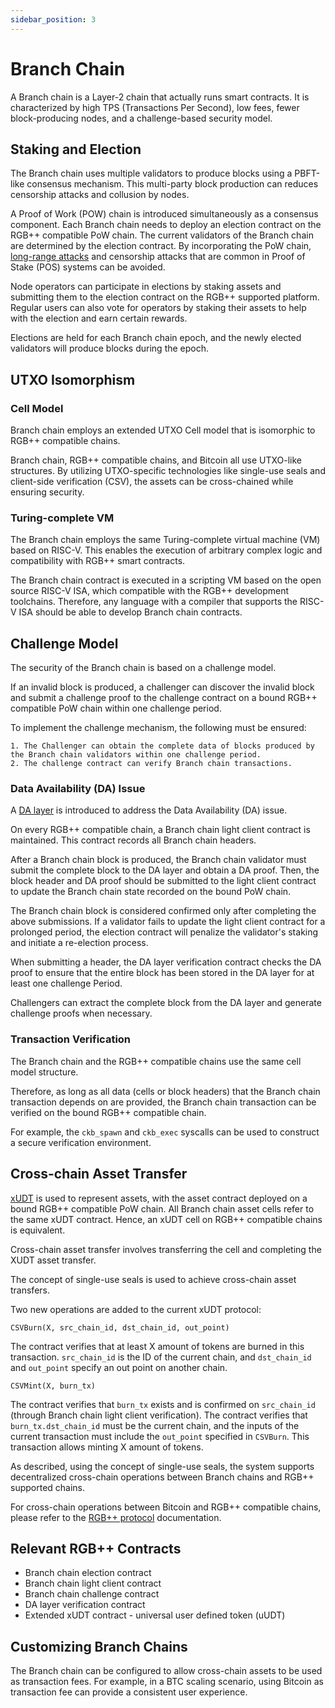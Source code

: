 ```yaml
---
sidebar_position: 3
---
```


# Branch Chain

A Branch chain is a Layer-2 chain that actually runs smart contracts. It is characterized by high TPS (Transactions Per Second), low fees, fewer block-producing nodes, and a challenge-based security model.

## Staking and Election

The Branch chain uses multiple validators to produce blocks using a PBFT-like consensus mechanism. This multi-party block production can reduces censorship attacks and collusion by nodes.

A Proof of Work (POW) chain is introduced simultaneously as a consensus component. Each Branch chain needs to deploy an election contract on the RGB++ compatible PoW chain. The current validators of the Branch chain are determined by the election contract. By incorporating the PoW chain, [long-range attacks](https://en.wikipedia.org/wiki/Proof_of_stake#Long-range_attacks) and censorship attacks that are common in Proof of Stake (POS) systems can be avoided.

Node operators can participate in elections by staking assets and submitting them to the election contract on the RGB++ supported platform. Regular users can also vote for operators by staking their assets to help with the election and earn certain rewards.

Elections are held for each Branch chain epoch, and the newly elected validators will produce blocks during the epoch.

## UTXO Isomorphism

### Cell Model

Branch chain employs an extended UTXO Cell model that is isomorphic to RGB++ compatible chains.

Branch chain, RGB++ compatible chains, and Bitcoin all use UTXO-like structures. By utilizing UTXO-specific technologies like single-use seals and client-side verification (CSV), the assets can be cross-chained while ensuring security.

### Turing-complete VM

The Branch chain employs the same Turing-complete virtual machine (VM) based on RISC-V. This enables the execution of arbitrary complex logic and compatibility with RGB++ smart contracts.

The Branch chain contract is executed in a scripting VM based on the open source RISC-V ISA, which compatible with the RGB++ development toolchains. Therefore, any language with a compiler that supports the RISC-V ISA should be able to develop Branch chain contracts.

## Challenge Model

The security of the Branch chain is based on a challenge model.

If an invalid block is produced, a challenger can discover the invalid block and submit a challenge proof to the challenge contract on a bound RGB++ compatible PoW chain within one challenge period.

To implement the challenge mechanism, the following must be ensured:

    1. The Challenger can obtain the complete data of blocks produced by the Branch chain validators within one challenge period.
    2. The challenge contract can verify Branch chain transactions.

### Data Availability (DA) Issue

A [DA layer](./da-layer.md) is introduced to address the Data Availability (DA) issue.

On every RGB++ compatible chain, a Branch chain light client contract is maintained. This contract records all Branch chain headers.

After a Branch chain block is produced, the Branch chain validator must submit the complete block to the DA layer and obtain a DA proof. Then, the block header and DA proof should be submitted to the light client contract to update the Branch chain state recorded on the bound PoW chain.

The Branch chain block is considered confirmed only after completing the above submissions. If a validator fails to update the light client contract for a prolonged period, the election contract will penalize the validator's staking and initiate a re-election process.

When submitting a header, the DA layer verification contract checks the DA proof to ensure that the entire block has been stored in the DA layer for at least one challenge Period.

Challengers can extract the complete block from the DA layer and generate challenge proofs when necessary.

### Transaction Verification

The Branch chain and the RGB++ compatible chains use the same cell model structure.

Therefore, as long as all data (cells or block headers) that the Branch chain transaction depends on are provided, the Branch chain transaction can be verified on the bound RGB++ compatible chain.

For example, the `ckb_spawn` and `ckb_exec` syscalls can be used to construct a secure verification environment.

## Cross-chain Asset Transfer

[xUDT](https://github.com/nervosnetwork/rfcs/pull/428) is used to represent assets, with the asset contract deployed on a bound RGB++ compatible PoW chain. All Branch chain asset cells refer to the same xUDT contract. Hence, an xUDT cell on RGB++ compatible chains is equivalent.

Cross-chain asset transfer involves transferring the cell and completing the XUDT asset transfer.

The concept of single-use seals is used to achieve cross-chain asset transfers.

Two new operations are added to the current xUDT protocol:

`CSVBurn(X, src_chain_id, dst_chain_id, out_point)`

The contract verifies that at least X amount of tokens are burned in this transaction. `src_chain_id` is the ID of the current chain, and `dst_chain_id` and `out_point` specify an out point on another chain.

`CSVMint(X, burn_tx)`

The contract verifies that `burn_tx` exists and is confirmed on `src_chain_id` (through Branch chain light client verification). The contract verifies that `burn_tx.dst_chain_id` must be the current chain, and the inputs of the current transaction must include the `out_point` specified in `CSVBurn`. This transaction allows minting X amount of tokens.

As described, using the concept of single-use seals, the system supports decentralized cross-chain operations between Branch chains and RGB++ supported chains.

For cross-chain operations between Bitcoin and RGB++ compatible chains, please refer to the [RGB++ protocol](https://github.com/ckb-cell/RGBPlusPlus-design) documentation.

## Relevant RGB++ Contracts

* Branch chain election contract
* Branch chain light client contract
* Branch chain challenge contract
* DA layer verification contract
* Extended xUDT contract - universal user defined token (uUDT)

## Customizing Branch Chains

The Branch chain can be configured to allow cross-chain assets to be used as transaction fees. For example, in a BTC scaling scenario, using Bitcoin as transaction fee can provide a consistent user experience.